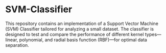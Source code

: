 # SVM-Classifier
This repository contains an implementation of a Support Vector Machine (SVM) Classifier tailored for analyzing a small dataset. The classifier is designed to test and compare the performance of different kernel types—linear, polynomial, and radial basis function (RBF)—for optimal data separation.
